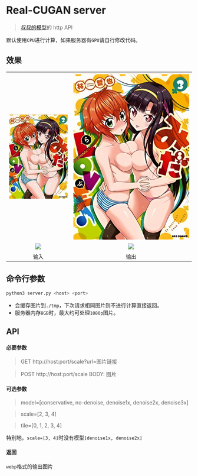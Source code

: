 # Real-CUGAN server
> [叔叔的模型](https://github.com/bilibili/ailab/tree/main/Real-CUGAN)的 http API

默认使用`CPU`进行计算，如果服务器有`GPU`请自行修改代码。

## 效果

<table>
	<tr>
		<td align="center"><img src="input_dir1/in.png"></td>
		<td align="center"><img src="opt-dir-all-test/in_2x_tile0.png"></td>
	</tr>
	<tr>
		<td align="center"><img src="input_dir1/in_3d.png"></td>
		<td align="center"><img src="opt-dir-all-test/out_3d.png"></td>
	</tr>
    <tr>
		<td align="center">输入</td>
		<td align="center">输出</td>
	</tr>
</table>

## 命令行参数
```bash
python3 server.py <host> <port>
```

- 会缓存图片到`./tmp`，下次请求相同图片则不进行计算直接返回。
- 服务器内存`8GB`时，最大约可处理`1080p`图片。

## API
#### 必要参数
> GET http://host:port/scale?url=图片链接

> POST http://host:port/scale BODY: 图片
#### 可选参数
> model=[conservative, no-denoise, denoise1x, denoise2x, denoise3x]

> scale=[2, 3, 4]

> tile=[0, 1, 2, 3, 4]

特别地，`scale=[3, 4]`时没有模型`[denoise1x, denoise2x]`

#### 返回
`webp`格式的输出图片
